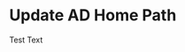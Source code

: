 <!--
title: Update AD Home Drive Path
description: This script can be used to update the home path of AD users within a specific OU. It can be used after a file server migration where you are required to update the home path to reflect the new server.
published: true
date: 2023-11-05T17:20:06.721Z
tags: 
editor: code
dateCreated: 2023-11-05T17:20:06.721Z
-->

<h1>Update AD Home Path</h1>

<p>Test Text</p>
